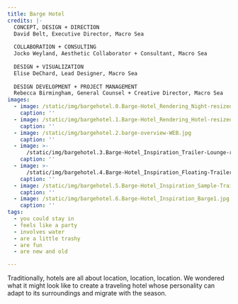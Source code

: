 ```yaml
---
title: Barge Hotel
credits: |-
  CONCEPT, DESIGN + DIRECTION  
  David Belt, Executive Director, Macro Sea  
    
  COLLABORATION + CONSULTING  
  Jocko Weyland, Aesthetic Collaborator + Consultant, Macro Sea  
    
  DESIGN + VISUALIZATION  
  Elise DeChard, Lead Designer, Macro Sea  
    
  DESIGN DEVELOPMENT + PROJECT MANAGEMENT  
  Rebecca Birmingham, General Counsel + Creative Director, Macro Sea
images:
  - image: /static/img/bargehotel.0.Barge-Hotel_Rendering_Night-resized-for-web.jpg
    caption: ''
  - image: /static/img/bargehotel.1.Barge-Hotel_Rendering_Hotel-resized-for-web2.jpg
    caption: ''
  - image: /static/img/bargehotel.2.barge-overview-WEB.jpg
    caption: ''
  - image: >-
      /static/img/bargehotel.3.Barge-Hotel_Inspiration_Trailer-Lounge-resized1.jpg
    caption: ''
  - image: >-
      /static/img/bargehotel.4.Barge-Hotel_Inspiration_Floating-Trailer_Resized-for-web31.jpg
    caption: ''
  - image: /static/img/bargehotel.5.Barge-Hotel_Inspiration_Sample-Trailers11.jpg
    caption: ''
  - image: /static/img/bargehotel.6.Barge-Hotel_Inspiration_Barge1.jpg
    caption: ''
tags:
  - you could stay in
  - feels like a party
  - involves water
  - are a little trashy
  - are fun
  - are new and old

---
```

Traditionally, hotels are all about location, location, location. We wondered what it might look like to create a traveling hotel whose personality can adapt to its surroundings and migrate with the season.